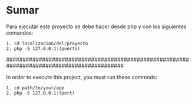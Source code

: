 # Sumar

Para ejecutar este proyecto se debe hacer desde php y con los siguientes comandos:
```
1. cd localizacion/del/proyecto
2. php -S 127.0.0.1:(puerto)
```


############################################################################################


In order to execute this project, you must run these commnds: 
```
1. cd path/to/your/app 
2. php -S 127.0.0.1:(port)
```